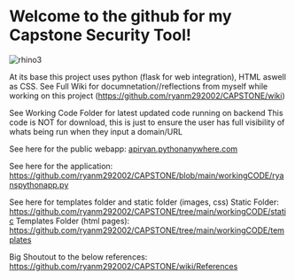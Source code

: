 <h1>  Welcome to the github for my Capstone Security Tool! </h1>

![rhino3](https://github.com/ryanm292002/CAPSTONE/assets/71150667/fc906c86-baa4-48b9-8acd-426f9d5a0cb4)

  At its base this project uses python (flask for web integration), HTML aswell as CSS.
  See Full Wiki for documnetation//reflections from myself while working on this project (https://github.com/ryanm292002/CAPSTONE/wiki)

  See Working Code Folder for latest updated code running on backend
  This code is NOT for download, this is just to ensure the user has full visibility of whats being run when they input a domain/URL

  See here for the public webapp:
[  apiryan.pythonanywhere.com](https://apiryan.pythonanywhere.com/)


  See here for the application:
  https://github.com/ryanm292002/CAPSTONE/blob/main/workingCODE/ryanspythonapp.py

  See here for templates folder and static folder (images, css)
  Static Folder:  https://github.com/ryanm292002/CAPSTONE/tree/main/workingCODE/static
  Templates Folder (html pages): https://github.com/ryanm292002/CAPSTONE/tree/main/workingCODE/templates


  Big Shoutout to the below references:
  https://github.com/ryanm292002/CAPSTONE/wiki/References
  
  
  
